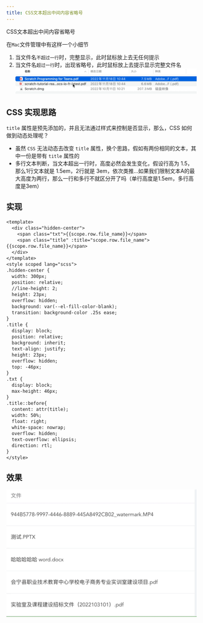 ```yaml
---
title: CSS文本超出中间内容省略号
---
```

CSS文本超出中间内容省略号

在`Mac`文件管理中有这样一个小细节
1. 当文件名`不超过一行`时，完整显示，此时鼠标放上去无任何提示
2. 当文件名`超过一行`时，出现省略号，此时鼠标放上去提示显示完整文件名
![An image](../../../images/textOverrun-1.gif)

## CSS 实现思路
`title` 属性是预先添加的，并且无法通过样式来控制是否显示，那么，CSS 如何做到动态处理呢？

- 虽然 `CSS` 无法动态去改变 `title` 属性，换个思路，假如有两份相同的文本，其中一份是带有 `title` 属性的
- 多行文本判断，当文本超出一行时，高度必然会发生变化，假设行高为 1.5，那么1行文本就是 1.5em，2行就是 3em，依次类推...如果我们限制文本A的最大高度为两行，那么一行和多行不就区分开了吗（单行高度是1.5em，多行高度是3em）

## 实现
```vue
<template>
  <div class="hidden-center">
    <span class="txt">{{scope.row.file_name}}</span>
    <span class="title" :title="scope.row.file_name">{{scope.row.file_name}}</span>
  </div>
</template>
<style scoped lang="scss">
.hidden-center {
  width: 300px;
  position: relative;
  //line-height: 2;
  height: 23px;
  overflow: hidden;
  background: var(--el-fill-color-blank);
  transition: background-color .25s ease;
}
.title {
  display: block;
  position: relative;
  background: inherit;
  text-align: justify;
  height: 23px;
  overflow: hidden;
  top: -46px;
}
.txt {
  display: block;
  max-height: 46px;
}
.title::before{
  content: attr(title);
  width: 50%;
  float: right;
  white-space: nowrap;
  overflow: hidden;
  text-overflow: ellipsis;
  direction: rtl;
}
</style>
```
## 效果
![An image](../../../images/textOverrun-2.gif)







